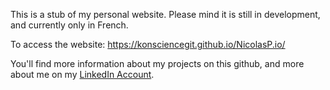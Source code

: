 This is a stub of my personal website.
Please mind it is still in development, and currently only in French.

To access the website:
https://konsciencegit.github.io/NicolasP.io/

You'll find more information about my projects on this github, and more about me on my [LinkedIn Account](https://www.linkedin.com/in/nicolas-poinsignon-806a87154/).
